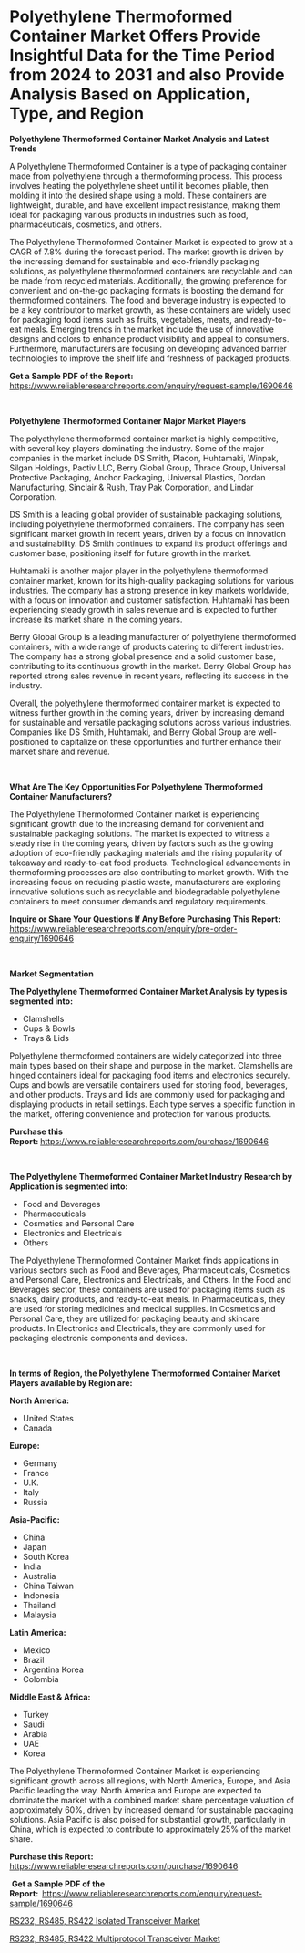 <p><h1>Polyethylene Thermoformed Container Market Offers Provide Insightful Data for the Time Period from 2024 to 2031 and also Provide Analysis Based on Application, Type, and Region</h1></p><p><strong>Polyethylene Thermoformed Container Market Analysis and Latest Trends</strong></p>
<p><p>A Polyethylene Thermoformed Container is a type of packaging container made from polyethylene through a thermoforming process. This process involves heating the polyethylene sheet until it becomes pliable, then molding it into the desired shape using a mold. These containers are lightweight, durable, and have excellent impact resistance, making them ideal for packaging various products in industries such as food, pharmaceuticals, cosmetics, and others.</p><p>The Polyethylene Thermoformed Container Market is expected to grow at a CAGR of 7.8% during the forecast period. The market growth is driven by the increasing demand for sustainable and eco-friendly packaging solutions, as polyethylene thermoformed containers are recyclable and can be made from recycled materials. Additionally, the growing preference for convenient and on-the-go packaging formats is boosting the demand for thermoformed containers. The food and beverage industry is expected to be a key contributor to market growth, as these containers are widely used for packaging food items such as fruits, vegetables, meats, and ready-to-eat meals. Emerging trends in the market include the use of innovative designs and colors to enhance product visibility and appeal to consumers. Furthermore, manufacturers are focusing on developing advanced barrier technologies to improve the shelf life and freshness of packaged products.</p></p>
<p><strong>Get a Sample PDF of the Report:&nbsp;</strong> <a href="https://www.reliableresearchreports.com/enquiry/request-sample/1690646">https://www.reliableresearchreports.com/enquiry/request-sample/1690646</a></p>
<p>&nbsp;</p>
<p><strong>Polyethylene Thermoformed Container Major Market Players</strong></p>
<p><p>The polyethylene thermoformed container market is highly competitive, with several key players dominating the industry. Some of the major companies in the market include DS Smith, Placon, Huhtamaki, Winpak, Silgan Holdings, Pactiv LLC, Berry Global Group, Thrace Group, Universal Protective Packaging, Anchor Packaging, Universal Plastics, Dordan Manufacturing, Sinclair & Rush, Tray Pak Corporation, and Lindar Corporation.</p><p>DS Smith is a leading global provider of sustainable packaging solutions, including polyethylene thermoformed containers. The company has seen significant market growth in recent years, driven by a focus on innovation and sustainability. DS Smith continues to expand its product offerings and customer base, positioning itself for future growth in the market.</p><p>Huhtamaki is another major player in the polyethylene thermoformed container market, known for its high-quality packaging solutions for various industries. The company has a strong presence in key markets worldwide, with a focus on innovation and customer satisfaction. Huhtamaki has been experiencing steady growth in sales revenue and is expected to further increase its market share in the coming years.</p><p>Berry Global Group is a leading manufacturer of polyethylene thermoformed containers, with a wide range of products catering to different industries. The company has a strong global presence and a solid customer base, contributing to its continuous growth in the market. Berry Global Group has reported strong sales revenue in recent years, reflecting its success in the industry.</p><p>Overall, the polyethylene thermoformed container market is expected to witness further growth in the coming years, driven by increasing demand for sustainable and versatile packaging solutions across various industries. Companies like DS Smith, Huhtamaki, and Berry Global Group are well-positioned to capitalize on these opportunities and further enhance their market share and revenue.</p></p>
<p>&nbsp;</p>
<p><strong>What Are The Key Opportunities For Polyethylene Thermoformed Container Manufacturers?</strong></p>
<p><p>The Polyethylene Thermoformed Container market is experiencing significant growth due to the increasing demand for convenient and sustainable packaging solutions. The market is expected to witness a steady rise in the coming years, driven by factors such as the growing adoption of eco-friendly packaging materials and the rising popularity of takeaway and ready-to-eat food products. Technological advancements in thermoforming processes are also contributing to market growth. With the increasing focus on reducing plastic waste, manufacturers are exploring innovative solutions such as recyclable and biodegradable polyethylene containers to meet consumer demands and regulatory requirements.</p></p>
<p><strong>Inquire or Share Your Questions If Any Before Purchasing This Report:</strong> <a href="https://www.reliableresearchreports.com/enquiry/pre-order-enquiry/1690646">https://www.reliableresearchreports.com/enquiry/pre-order-enquiry/1690646</a></p>
<p>&nbsp;</p>
<p><strong>Market Segmentation</strong></p>
<p><strong>The Polyethylene Thermoformed Container Market Analysis by types is segmented into:</strong></p>
<p><ul><li>Clamshells</li><li>Cups & Bowls</li><li>Trays & Lids</li></ul></p>
<p><p>Polyethylene thermoformed containers are widely categorized into three main types based on their shape and purpose in the market. Clamshells are hinged containers ideal for packaging food items and electronics securely. Cups and bowls are versatile containers used for storing food, beverages, and other products. Trays and lids are commonly used for packaging and displaying products in retail settings. Each type serves a specific function in the market, offering convenience and protection for various products.</p></p>
<p><strong>Purchase this Report:&nbsp;</strong><a href="https://www.reliableresearchreports.com/purchase/1690646">https://www.reliableresearchreports.com/purchase/1690646</a></p>
<p>&nbsp;</p>
<p><strong>The Polyethylene Thermoformed Container Market Industry Research by Application is segmented into:</strong></p>
<p><ul><li>Food and Beverages</li><li>Pharmaceuticals</li><li>Cosmetics and Personal Care</li><li>Electronics and Electricals</li><li>Others</li></ul></p>
<p><p>The Polyethylene Thermoformed Container Market finds applications in various sectors such as Food and Beverages, Pharmaceuticals, Cosmetics and Personal Care, Electronics and Electricals, and Others. In the Food and Beverages sector, these containers are used for packaging items such as snacks, dairy products, and ready-to-eat meals. In Pharmaceuticals, they are used for storing medicines and medical supplies. In Cosmetics and Personal Care, they are utilized for packaging beauty and skincare products. In Electronics and Electricals, they are commonly used for packaging electronic components and devices.</p></p>
<p>&nbsp;</p>
<p><strong>In terms of Region, the Polyethylene Thermoformed Container Market Players available by Region are:</strong></p>
<p>
    <p> <strong> North America: </strong>
        <ul>
            <li>United States</li>
            <li>Canada</li>
        </ul>
        </p> 
    <p> <strong> Europe: </strong>
        <ul>
            <li>Germany</li>
            <li>France</li>
            <li>U.K.</li>
            <li>Italy</li>
            <li>Russia</li>
        </ul>
        </p> 
    <p> <strong> Asia-Pacific: </strong>
        <ul>
            <li>China</li>
            <li>Japan</li>
            <li>South Korea</li>
            <li>India</li>
            <li>Australia</li>
            <li>China Taiwan</li>
            <li>Indonesia</li>
            <li>Thailand</li>
            <li>Malaysia</li>
        </ul>
        </p> 
    <p> <strong> Latin America: </strong>
        <ul>
            <li>Mexico</li>
            <li>Brazil</li>
            <li>Argentina Korea</li>
            <li>Colombia</li>
        </ul>
        </p> 
    <p> <strong> Middle East & Africa: </strong>
        <ul>
            <li>Turkey</li>
            <li>Saudi</li>
            <li>Arabia</li>
            <li>UAE</li>
            <li>Korea</li>
        </ul>
    </p>
    </p>
<p><p>The Polyethylene Thermoformed Container Market is experiencing significant growth across all regions, with North America, Europe, and Asia Pacific leading the way. North America and Europe are expected to dominate the market with a combined market share percentage valuation of approximately 60%, driven by increased demand for sustainable packaging solutions. Asia Pacific is also poised for substantial growth, particularly in China, which is expected to contribute to approximately 25% of the market share.</p></p>
<p><strong>Purchase this Report: </strong><a href="https://www.reliableresearchreports.com/purchase/1690646">https://www.reliableresearchreports.com/purchase/1690646</a></p>
<p>&nbsp;<strong>Get a Sample PDF of the Report:&nbsp;&nbsp;</strong><a href="https://www.reliableresearchreports.com/enquiry/request-sample/1690646">https://www.reliableresearchreports.com/enquiry/request-sample/1690646</a></p>
<p><strong></strong></p>
<p><p><a href="https://issuu.com/reportprime-2/docs/rs232-rs485-rs422-isolated-transceiver-market-size">RS232, RS485, RS422 Isolated Transceiver Market</a></p><p><a href="https://issuu.com/reportprime-2/docs/rs232-rs485-rs422-multiprotocol-transceiver-market">RS232, RS485, RS422 Multiprotocol Transceiver Market</a></p></p>